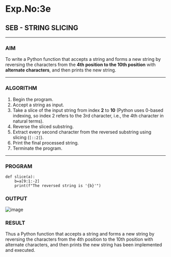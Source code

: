 # Exp.No:3e
## SEB - STRING SLICING

---

### AIM  
To write a Python function that accepts a string and forms a new string by reversing the characters from the **4th position to the 10th position** with **alternate characters**, and then prints the new string.

---

### ALGORITHM

1. Begin the program.  
2. Accept a string as input.  
3. Take a slice of the input string from index **2** to **10** (Python uses 0-based indexing, so index 2 refers to the 3rd character, i.e., the 4th character in natural terms).  
4. Reverse the sliced substring.  
5. Extract every second character from the reversed substring using slicing (`[::2]`).  
6. Print the final processed string.  
7. Terminate the program.

---

### PROGRAM

```
def slice(a):
    b=a[9:1:-2]
    print(f"The reversed string is '{b}'")
```

### OUTPUT
![image](https://github.com/user-attachments/assets/0ebdfd7e-7ce0-4307-9a37-7fe68221787f)

### RESULT
Thus a Python function that accepts a string and forms a new string by reversing the characters from the 4th position to the 10th position with alternate characters, and then prints the new string has been implemented and executed.
